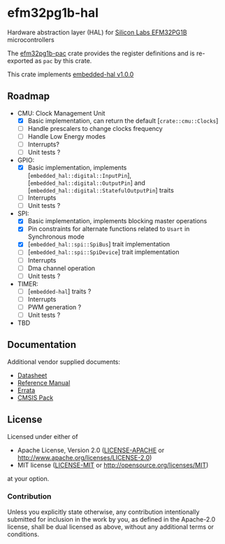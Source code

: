 # efm32pg1b-hal
Hardware abstraction layer (HAL) for [Silicon Labs EFM32PG1B](https://www.silabs.com/mcu/32-bit/efm32-pearl-gecko/device.EFM32PG1B200F256GM48) microcontrollers

The [efm32pg1b-pac](https://github.com/BogdanOlar/efm32pg1b-pac) crate provides the register definitions and is re-exported as `pac` by this crate.

This crate implements [embedded-hal v1.0.0](https://github.com/rust-embedded/embedded-hal)

## Roadmap

- CMU: Clock Management Unit
    - [x] Basic implementation, can return the default [`crate::cmu::Clocks`]
    - [ ] Handle prescalers to change clocks frequency
    - [ ] Handle Low Energy modes
    - [ ] Interrupts?
    - [ ] Unit tests ?

- GPIO:
    - [x] Basic implementation, implements [`embedded_hal::digital::InputPin`], [`embedded_hal::digital::OutputPin`] and [`embedded_hal::digital::StatefulOutputPin`] traits
    - [ ] Interrupts
    - [ ] Unit tests ?

- SPI:
    - [x] Basic implementation, implements blocking master operations
    - [x] Pin constraints for alternate functions related to `Usart` in Synchronous mode
    - [x] [`embedded_hal::spi::SpiBus`] trait implementation
    - [ ] [`embedded_hal::spi::SpiDevice`] trait implementation
    - [ ] Interrupts
    - [ ] Dma channel operation
    - [ ] Unit tests ?

- TIMER:
    - [ ] [`embedded-hal`] traits ?
    - [ ] Interrupts
    - [ ] PWM generation ?
    - [ ] Unit tests ?

- TBD

## Documentation

Additional vendor supplied documents:
- [Datasheet](https://www.silabs.com/documents/public/data-sheets/efm32pg1-datasheet.pdf)
- [Reference Manual](https://www.silabs.com/documents/public/reference-manuals/EFM32PG1-ReferenceManual.pdf)
- [Errata](https://www.silabs.com/documents/public/errata/efm32pg1-errata.pdf)
- [CMSIS Pack](https://www.keil.arm.com/devices/silicon-labs-efm32pg1b200f256gm48/processors/)

## License

Licensed under either of

- Apache License, Version 2.0 ([LICENSE-APACHE](LICENSE-APACHE) or
  http://www.apache.org/licenses/LICENSE-2.0)
- MIT license ([LICENSE-MIT](LICENSE-MIT) or http://opensource.org/licenses/MIT)

at your option.

### Contribution

Unless you explicitly state otherwise, any contribution intentionally submitted for inclusion in the work by you, as defined in the Apache-2.0 license, shall be dual licensed as above, without any additional terms or conditions.
